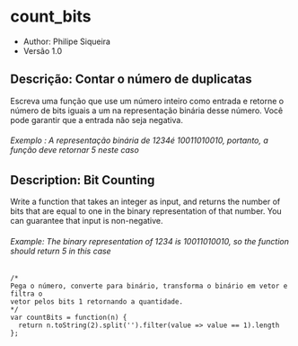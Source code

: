 # count_bits
* Author: Philipe Siqueira
* Versão 1.0

## Descrição: Contar o número de duplicatas
Escreva uma função que use um número inteiro como entrada e retorne o número de  bits iguais a um na representação binária desse número. Você pode garantir que a  entrada não seja negativa.
###### Exemplo : A representação binária de 1234é 10011010010, portanto, a função deve  retornar 5 neste caso

## Description: Bit Counting
Write a function that takes an integer as input, and returns the number of bits  that are equal to one in the binary representation of that number. You can  guarantee that input is non-negative. 
###### Example: The binary representation of 1234 is 10011010010, so the function  should return 5 in this case

```
/*
Pega o número, converte para binário, transforma o binário em vetor e filtra o 
vetor pelos bits 1 retornando a quantidade.
*/
var countBits = function(n) {
  return n.toString(2).split('').filter(value => value == 1).length
};
```
